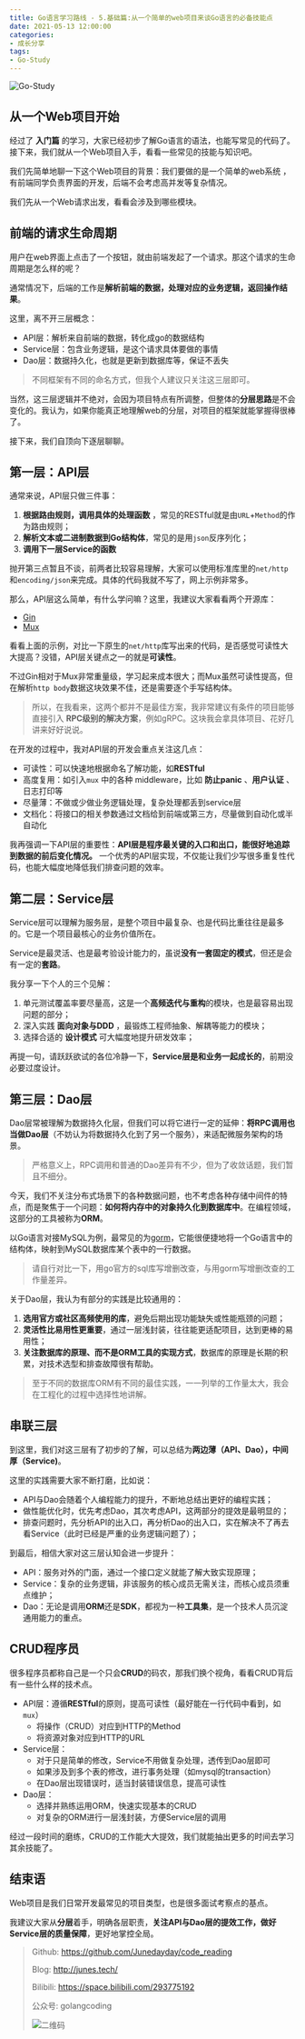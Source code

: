 ```yaml
---
title: Go语言学习路线 - 5.基础篇:从一个简单的web项目来谈Go语言的必备技能点
date: 2021-05-13 12:00:00
categories: 
- 成长分享
tags:
- Go-Study
---
```


![Go-Study](https://i.loli.net/2021/02/28/BnVH86E5owhsaFd.jpg)



## 从一个Web项目开始

经过了 **入门篇** 的学习，大家已经初步了解Go语言的语法，也能写常见的代码了。接下来，我们就从一个Web项目入手，看看一些常见的技能与知识吧。

我们先简单地聊一下这个Web项目的背景：我们要做的是一个简单的web系统 ，有前端同学负责界面的开发，后端不会考虑高并发等复杂情况。

我们先从一个Web请求出发，看看会涉及到哪些模块。



## 前端的请求生命周期

用户在web界面上点击了一个按钮，就由前端发起了一个请求。那这个请求的生命周期是怎么样的呢？

通常情况下，后端的工作是**解析前端的数据，处理对应的业务逻辑，返回操作结果**。

这里，离不开三层概念：

- API层：解析来自前端的数据，转化成go的数据结构
- Service层：包含业务逻辑，是这个请求具体要做的事情
- Dao层：数据持久化，也就是更新到数据库等，保证不丢失

> 不同框架有不同的命名方式，但我个人建议只关注这三层即可。

当然，这三层逻辑并不绝对，会因为项目特点有所调整，但整体的**分层思路**是不会变化的。我认为，如果你能真正地理解web的分层，对项目的框架就能掌握得很棒了。

接下来，我们自顶向下逐层聊聊。



## 第一层：API层

通常来说，API层只做三件事：

1. **根据路由规则，调用具体的处理函数** ，常见的RESTful就是由`URL`+`Method`的作为路由规则；
2. **解析文本或二进制数据到Go结构体**，常见的是用`json`反序列化；
3. **调用下一层Service的函数**

抛开第三点暂且不谈，前两者比较容易理解，大家可以使用标准库里的`net/http`和`encoding/json`来完成。具体的代码我就不写了，网上示例非常多。

那么，API层这么简单，有什么学问嘛？这里，我建议大家看看两个开源库：

- [Gin](https://github.com/gin-gonic/gin)
- [Mux](https://github.com/gorilla/mux)

看看上面的示例，对比一下原生的`net/http`库写出来的代码，是否感觉可读性大大提高？没错，API层关键点之一的就是**可读性**。

不过Gin相对于Mux非常重量级，学习起来成本很大；而Mux虽然可读性提高，但在解析`http body`数据这块效果不佳，还是需要逐个手写结构体。

> 所以，在我看来，这两个都并不是最佳方案，我非常建议有条件的项目能够直接引入 **RPC级别的解决方案**，例如gRPC。这块我会拿具体项目、花好几讲来好好说说。

在开发的过程中，我对API层的开发会重点关注这几点：

- 可读性：可以快速地根据命名了解功能，如**RESTful**
- 高度复用：如引入`mux` 中的各种 middleware，比如 **防止panic** 、**用户认证** 、日志打印等
- 尽量薄：不做或少做业务逻辑处理，复杂处理都丢到service层
- 文档化：将接口的相关参数通过文档给到前端或第三方，尽量做到自动化或半自动化

我再强调一下API层的重要性：**API层是程序最关键的入口和出口，能很好地追踪到数据的前后变化情况。** 一个优秀的API层实现，不仅能让我们少写很多重复性代码，也能大幅度地降低我们排查问题的效率。



## 第二层：Service层

Service层可以理解为服务层，是整个项目中最复杂、也是代码比重往往是最多的。它是一个项目最核心的业务价值所在。

Service是最灵活、也是最考验设计能力的，虽说**没有一套固定的模式**，但还是会有一定的**套路**。

我分享一下个人的三个见解：

1. 单元测试覆盖率要尽量高，这是一个**高频迭代与重构**的模块，也是最容易出现问题的部分；
2. 深入实践 **面向对象与DDD** ，最锻炼工程师抽象、解耦等能力的模块；
3. 选择合适的 **设计模式** 可大幅度地提升研发效率；

再提一句，请跃跃欲试的各位冷静一下，**Service层是和业务一起成长的**，前期没必要过度设计。



## 第三层：Dao层

Dao层常被理解为数据持久化层，但我们可以将它进行一定的延伸：**将RPC调用也当做Dao层**（不妨认为将数据持久化到了另一个服务），来适配微服务架构的场景。

> 严格意义上，RPC调用和普通的Dao差异有不少，但为了收敛话题，我们暂且不细分。

今天，我们不关注分布式场景下的各种数据问题，也不考虑各种存储中间件的特点，而是聚焦于一个问题：**如何将内存中的对象持久化到数据库中**。在编程领域，这部分的工具被称为**ORM**。

以Go语言对接MySQL为例，最常见的为[gorm](https://github.com/go-gorm/gorm)，它能很便捷地将一个Go语言中的结构体，映射到MySQL数据库某个表中的一行数据。

> 请自行对比一下，用go官方的sql库写增删改查，与用gorm写增删改查的工作量差异。

关于Dao层，我认为有部分的实践是比较通用的：

1. **选用官方或社区高频使用的库**，避免后期出现功能缺失或性能瓶颈的问题；
2. **灵活性比易用性更重要**，通过一层浅封装，往往能更适配项目，达到更棒的易用性；
3. **关注数据库的原理、而不是ORM工具的实现方式**，数据库的原理是长期的积累，对技术选型和排查故障很有帮助。

> 至于不同的数据库ORM有不同的最佳实践，一一列举的工作量太大，我会在工程化的过程中选择性地讲解。



## 串联三层

到这里，我们对这三层有了初步的了解，可以总结为**两边薄（API、Dao），中间厚（Service)**。

这里的实践需要大家不断打磨，比如说：

- API与Dao会随着个人编程能力的提升，不断地总结出更好的编程实践；
- 做性能优化时，优先考虑Dao，其次考虑API，这两部分的提效是最明显的；
- 排查问题时，先分析API的出入口，再分析Dao的出入口，实在解决不了再去看Service（此时已经是严重的业务逻辑问题了）；

到最后，相信大家对这三层认知会进一步提升：

- API：服务对外的门面，通过一个接口定义就能了解大致实现原理；
- Service：复杂的业务逻辑，非该服务的核心成员无需关注，而核心成员须重点维护；
- Dao：无论是调用**ORM**还是**SDK**，都视为一种**工具集**，是一个技术人员沉淀通用能力的重点。



## CRUD程序员

很多程序员都称自己是一个只会**CRUD**的码农，那我们换个视角，看看CRUD背后有一些什么样的技术点。

- API层：遵循**RESTful**的原则，提高可读性（最好能在一行代码中看到，如`mux`）
  - 将操作（CRUD）对应到HTTP的Method
  - 将资源对象对应到HTTP的URL
- Service层：
  - 对于只是简单的修改，Service不用做复杂处理，透传到Dao层即可
  - 如果涉及到多个表的修改，进行事务处理（如mysql的transaction）
  - 在Dao层出现错误时，适当封装错误信息，提高可读性
- Dao层：
  - 选择并熟练运用ORM，快速实现基本的CRUD
  - 对复杂的ORM进行一层浅封装，方便Service层的调用

经过一段时间的磨练，CRUD的工作能大大提效，我们就能抽出更多的时间去学习其余技能了。



## 结束语

Web项目是我们日常开发最常见的项目类型，也是很多面试考察点的基点。

我建议大家从**分层**着手，明确各层职责，**关注API与Dao层的提效工作，做好Service层的质量保障**，更好地掌控全局。



> Github: https://github.com/Junedayday/code_reading
>
> Blog: http://junes.tech/
>
> Bilibili: https://space.bilibili.com/293775192
>
> 公众号: golangcoding
>
>  ![二维码](https://i.loli.net/2021/02/28/RPzy7Hjc9GZ8I3e.jpg)

